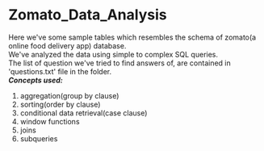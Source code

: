 # Zomato_Data_Analysis
Here we've some sample tables which resembles the schema of zomato(a online food delivery app) database.
<br>
We've analyzed the data using simple to complex SQL queries.
<br>
The list of question we've tried to find answers of, are contained in 'questions.txt' file in the folder.
<br>
<i><b>Concepts used:</b></i>
1. aggregation(group by clause)
2. sorting(order by clause)
3. conditional data retrieval(case clause)
4. window functions
5. joins
6. subqueries
